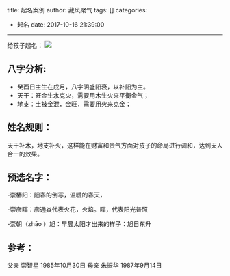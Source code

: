 title: 起名案例
author: 藏风聚气
tags: []
categories:
  - 起名
date: 2017-10-16 21:39:00
---
给孩子起名：
![](http://fs-image.pull.net.cn/17-10-16/89990278.jpg!800)

八字分析:
--------
- 癸酉日主生在戌月，八字阴盛阳衰，以补阳为主。
- 天干：旺金生水克火，需要用木生火来平衡金气；
- 地支：土被金泄，金旺，需要用火来克金；

姓名规则：
--------
天干补木，地支补火，这样能在财富和贵气方面对孩子的命局进行调和，达到天人合一的效果。

预选名字：
--------
-崇椿阳：阳春的倒写，温暖的春天， 

-崇彦晖：彦通焱代表火花，火焰。晖，代表阳光普照

-崇朝（zhāo ）旭：早晨太阳才出来的样子：旭日东升


参考：
--------
父亲 崇智星 1985年10月30日
母亲 朱振华 1987年9月14日